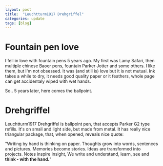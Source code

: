 ```yaml
---
layout: post
title:  "Leuchtturm1917 Drehgriffel"
categories: update
tags: [blog]
---
```

# Fountain pen love

I fell in love with fountain pens 5 years ago. My first was Lamy Safari, then
multiple chinese Baoer pens, fountain Parker Jotter and some others.
I like them, but I'm not obsessed. It was (and still is) love but it
is not mutual. Ink takes a while to dry, it needs good quality paper or it feathers,
whole page can get accidentaly wiped with wet hands.

So.. 5 years later, here comes the ballpoint.

# Drehgriffel
Leuchtturm1917 Drehgriffel is ballpoint pen, that accepts Parker G2 type refills.
It's on small and light side, but made from metal. It has really nice triangular
package, that, when opened, reveals nice quote:

"Writing by hand is thinking on paper. Thoughts grow into words, sentences and pictures.
Memories become stories. Ideas are transformed into projects. Notes inspire insight,
We write and understand, learn, see and **think - with the hand.**"
